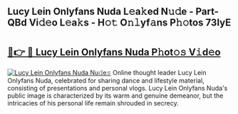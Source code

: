 ## Lucy Lein Onlyfans Nuda L𝚎a𝚔ed N𝚞𝚍e - Part-QBd Vi𝚍𝚎o L𝚎a𝚔s - H𝚘𝚝 O𝚗𝚕yf𝚊ns P𝚑𝚘tos 73IyE

# <h2><a href="http://kfdciu9.oniu.top/?m=Lucy+Lein+Onlyfans+Nuda">🔗👉 🔴 Lucy Lein Onlyfans Nuda P𝚑ot𝚘𝚜 V𝚒d𝚎o</a></h2>

[![Lucy Lein Onlyfans Nuda Nu𝚍e𝚜](https://i.imgur.com/0qMVB7G.gif)](http://kfdciu9.oniu.top/?m=Lucy+Lein+Onlyfans+Nuda)
Online thought leader Lucy Lein Onlyfans Nuda, celebrated for sharing dance and lifestyle material, consisting of presentations and personal vlogs. Lucy Lein Onlyfans Nuda's public image is characterized by its warm and genuine demeanor, but the intricacies of his personal life remain shrouded in secrecy.  
